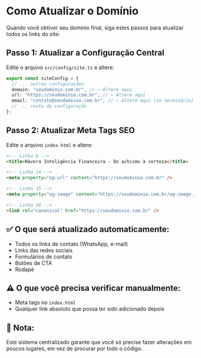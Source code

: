 # Como Atualizar o Domínio

Quando você obtiver seu domínio final, siga estes passos para atualizar todos os links do site:

## Passo 1: Atualizar a Configuração Central
Edite o arquivo `src/config/site.ts` e altere:

```typescript
export const siteConfig = {
  // ... outras configurações
  domain: "seudominio.com.br", // ← Altere aqui
  url: "https://seudominio.com.br", // ← Altere aqui
  email: "contato@seudominio.com.br", // ← Altere aqui (se necessário)
  // ... resto da configuração
};
```

## Passo 2: Atualizar Meta Tags SEO
Edite o arquivo `index.html` e altere:

```html
<!-- Linha 6 -->
<title>Návora Inteligência Financeira - Do achismo à certeza</title>

<!-- Linha 14 -->
<meta property="og:url" content="https://seudominio.com.br" />

<!-- Linha 15 -->
<meta property="og:image" content="https://seudominio.com.br/og-image.jpg" />

<!-- Linha 16 -->
<link rel="canonical" href="https://seudominio.com.br" />
```

## ✅ O que será atualizado automaticamente:
- Todos os links de contato (WhatsApp, e-mail)
- Links das redes sociais
- Formulários de contato
- Botões de CTA
- Rodapé

## ⚠️ O que você precisa verificar manualmente:
- Meta tags no `index.html`
- Qualquer link absoluto que possa ter sido adicionado depois

## 📝 Nota:
Este sistema centralizado garante que você só precise fazer alterações em poucos lugares, em vez de procurar por todo o código.